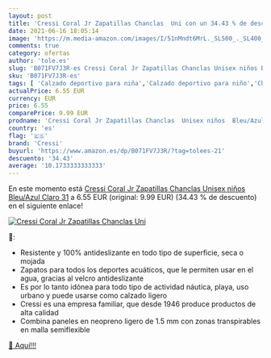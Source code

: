 ```yaml
---
layout: post
title: 'Cressi Coral Jr Zapatillas Chanclas  Uni con un 34.43 % de descuento'
date: 2021-06-16 18:05:14
image: 'https://m.media-amazon.com/images/I/51nMndt6MrL._SL500_._SL400_.jpg'
comments: true
category: ofertas
author: 'tole.es'
slug: 'B071FV7J3R-es Cressi Coral Jr Zapatillas Chanclas Unisex niños Bleu/Azul...'
sku: 'B071FV7J3R-es'
tags: [ 'Calzado deportivo para niña','Calzado deportivo para niño','Chanclas de playa para niña','Chanclas de playa para niño','Deportes y aire libre','Escarpines para niña','Escarpines para niño','Ropa deportiva','Zapatillas y calzado deportivo para Niño','Zapatillas y calzado deportivo para niña','Zapatos','Zapatos para niñas pequeñas','Zapatos para niños pequeños','Zapatos y complementos','chanclas','cressi', ]
actualPrice: 6.55 EUR
currency: EUR
price: 6.55
comparePrice: 9.99 EUR
prodname: 'Cressi Coral Jr Zapatillas Chanclas  Unisex niños  Bleu/Azul Claro  31'
country: 'es'
flag: '🇪🇸'
brand: 'Cressi'
buyurl: 'https://www.amazon.es/dp/B071FV7J3R/?tag=tolees-21'
descuento: '34.43'
average: '10.1733333333333'
---
```


En este momento está [Cressi Coral Jr Zapatillas Chanclas  Unisex niños  Bleu/Azul Claro  31](https://www.amazon.es/dp/B071FV7J3R/?tag=tolees-21) a 6.55 EUR (original: 9.99 EUR) (34.43 %  de descuento) en el siguiente enlace!

[![Cressi Coral Jr Zapatillas Chanclas  Uni](https://m.media-amazon.com/images/I/51nMndt6MrL._SL500_._SL400_.jpg)](https://www.amazon.es/dp/B071FV7J3R/?tag=tolees-21)

🔎:

- Resistente y 100% antideslizante en todo tipo de superficie, seca o mojada
- Zapatos para todos los deportes acuáticos, que le permiten usar en el agua, gracias al velcro antideslizante
- Es por lo tanto idónea para todo tipo de actividad náutica, playa, uso urbano y puede usarse como calzado ligero
- Cressi es una empresa familiar, que desde 1946 produce productos de alta calidad
- Combina paneles en neopreno ligero de 1.5 mm con zonas transpirables en malla semiflexible

[🛒 Aquí!!!](https://www.amazon.es/dp/B071FV7J3R/?tag=tolees-21)
